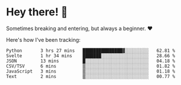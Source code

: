 # Hey there! 👋
Sometimes breaking and entering, but always a beginner. ❤️

Here's how I've been tracking:
<!--START_SECTION:waka-->

```text
Python       3 hrs 27 mins   ███████████████▓░░░░░░░░░   62.81 %
Svelte       1 hr 34 mins    ███████░░░░░░░░░░░░░░░░░░   28.66 %
JSON         13 mins         █░░░░░░░░░░░░░░░░░░░░░░░░   04.18 %
CSV/TSV      6 mins          ▒░░░░░░░░░░░░░░░░░░░░░░░░   01.82 %
JavaScript   3 mins          ▒░░░░░░░░░░░░░░░░░░░░░░░░   01.18 %
Text         2 mins          ▒░░░░░░░░░░░░░░░░░░░░░░░░   00.77 %
```

<!--END_SECTION:waka-->
